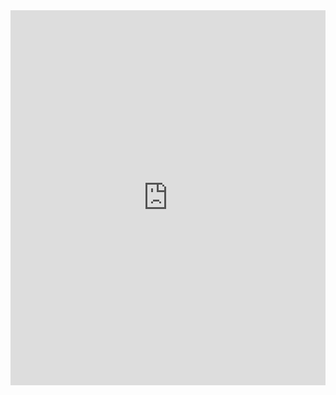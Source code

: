 <iframe src='https://view.officeapps.live.com/op/embed.aspx?src=[../slides/07.pptx]' width='100%' height='600px' frameborder='0'>